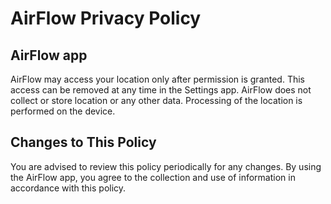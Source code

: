 # AirFlow Privacy Policy

## AirFlow app

AirFlow may access your location only after permission is granted. This access can be removed at any time in the Settings app. AirFlow does not collect or store location or any other data. Processing of the location is performed on the device.

## Changes to This Policy

You are advised to review this policy periodically for any changes. By using the AirFlow app, you agree to the collection and use of information in accordance with this policy.
